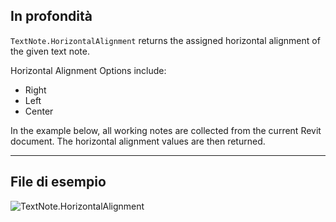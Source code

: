 ## In profondità
`TextNote.HorizontalAlignment` returns the assigned horizontal alignment of the given text note.

Horizontal Alignment Options include:
- Right
- Left
- Center

In the example below, all working notes are collected from the current Revit document. The horizontal alignment values are then returned.

___
## File di esempio

![TextNote.HorizontalAlignment](./Revit.Elements.TextNote.HorizontalAlignment_img.jpg)
